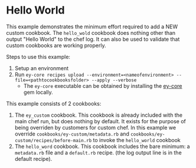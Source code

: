 # Hello World

This example demonstrates the minimum effort required to add a NEW custom cookbook. The `hello_wold` cookbook does nothing other than output "Hello World" to the chef log. It can also be used to validate that custom cookbooks are working properly.

Steps to use this example:

1. Setup an environment
2. Run `ey-core recipes upload --environment=<nameofenvironment> --file=<pathtocookbooksfolder> --apply --verbose`
    * The `ey-core` executable can be obtained by installing the [ey-core](https://github.com/engineyard/core-client-rb) gem locally.

This example consists of 2 cookbooks:

1. The `ey_custom` cookbook. This cookbook is already included with the main chef run, but does nothing by default. It exists for the purpose of being overriden by customers for custom chef. In this example we override `cookbooks/ey-custom/metadata.rb` and `cookbooks/ey-custom/recipes/before-main.rb` to invoke the `hello_world` cookbook
3. The `hello_word` cookbook. This cookbook includes the bare minimum: a `metadata.rb` file and a `default.rb` recipe. (the log output line is in the default recipe).